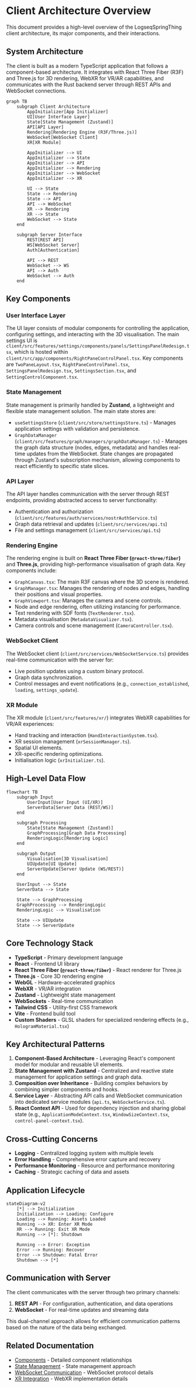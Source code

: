 # Client Architecture Overview

This document provides a high-level overview of the LogseqSpringThing client architecture, its major components, and their interactions.

## System Architecture

The client is built as a modern TypeScript application that follows a component-based architecture. It integrates with React Three Fiber (R3F) and Three.js for 3D rendering, WebXR for VR/AR capabilities, and communicates with the Rust backend server through REST APIs and WebSocket connections.

```mermaid
graph TB
    subgraph Client Architecture
        AppInitializer[App Initializer]
        UI[User Interface Layer]
        State[State Management (Zustand)]
        API[API Layer]
        Rendering[Rendering Engine (R3F/Three.js)]
        WebSocket[WebSocket Client]
        XR[XR Module]
        
        AppInitializer --> UI
        AppInitializer --> State
        AppInitializer --> API
        AppInitializer --> Rendering
        AppInitializer --> WebSocket
        AppInitializer --> XR
        
        UI --> State
        State --> Rendering
        State --> API
        API --> WebSocket
        XR --> Rendering
        XR --> State
        WebSocket --> State
    end
    
    subgraph Server Interface
        REST[REST API]
        WS[WebSocket Server]
        Auth[Authentication]
        
        API --> REST
        WebSocket --> WS
        API --> Auth
        WebSocket --> Auth
    end
```

## Key Components

### User Interface Layer
The UI layer consists of modular components for controlling the application, configuring settings, and interacting with the 3D visualisation. The main settings UI is `client/src/features/settings/components/panels/SettingsPanelRedesign.tsx`, which is hosted within `client/src/app/components/RightPaneControlPanel.tsx`. Key components are `TwoPaneLayout.tsx`, `RightPaneControlPanel.tsx`, `SettingsPanelRedesign.tsx`, `SettingsSection.tsx`, and `SettingControlComponent.tsx`.

### State Management
State management is primarily handled by **Zustand**, a lightweight and flexible state management solution. The main state stores are:
- `useSettingsStore` (`client/src/store/settingsStore.ts`) - Manages application settings with validation and persistence.
- `GraphDataManager` (`client/src/features/graph/managers/graphDataManager.ts`) - Manages the graph data structure (nodes, edges, metadata) and handles real-time updates from the WebSocket.
State changes are propagated through Zustand's subscription mechanism, allowing components to react efficiently to specific state slices.

### API Layer
The API layer handles communication with the server through REST endpoints, providing abstracted access to server functionality:
- Authentication and authorization (`client/src/features/auth/services/nostrAuthService.ts`)
- Graph data retrieval and updates (`client/src/services/api.ts`)
- File and settings management (`client/src/services/api.ts`)

### Rendering Engine
The rendering engine is built on **React Three Fiber (`@react-three/fiber`)** and **Three.js**, providing high-performance visualisation of graph data. Key components include:
- `GraphCanvas.tsx`: The main R3F canvas where the 3D scene is rendered.
- `GraphManager.tsx`: Manages the rendering of nodes and edges, handling their positions and visual properties.
- `GraphViewport.tsx`: Manages the camera and scene controls.
- Node and edge rendering, often utilizing instancing for performance.
- Text rendering with SDF fonts (`TextRenderer.tsx`).
- Metadata visualisation (`MetadataVisualizer.tsx`).
- Camera controls and scene management (`CameraController.tsx`).

### WebSocket Client
The WebSocket client (`client/src/services/WebSocketService.ts`) provides real-time communication with the server for:
- Live position updates using a custom binary protocol.
- Graph data synchronization.
- Control messages and event notifications (e.g., `connection_established`, `loading`, `settings_update`).

### XR Module
The XR module (`client/src/features/xr/`) integrates WebXR capabilities for VR/AR experiences:
- Hand tracking and interaction (`HandInteractionSystem.tsx`).
- XR session management (`xrSessionManager.ts`).
- Spatial UI elements.
- XR-specific rendering optimizations.
- Initialisation logic (`xrInitializer.ts`).

## High-Level Data Flow

```mermaid
flowchart TB
    subgraph Input
        UserInput[User Input (UI/XR)]
        ServerData[Server Data (REST/WS)]
    end
    
    subgraph Processing
        State[State Management (Zustand)]
        GraphProcessing[Graph Data Processing]
        RenderingLogic[Rendering Logic]
    end
    
    subgraph Output
        Visualisation[3D Visualisation]
        UIUpdate[UI Update]
        ServerUpdate[Server Update (WS/REST)]
    end
    
    UserInput --> State
    ServerData --> State
    
    State --> GraphProcessing
    GraphProcessing --> RenderingLogic
    RenderingLogic --> Visualisation
    
    State --> UIUpdate
    State --> ServerUpdate
```

## Core Technology Stack

- **TypeScript** - Primary development language
- **React** - Frontend UI library
- **React Three Fiber (`@react-three/fiber`)** - React renderer for Three.js
- **Three.js** - Core 3D rendering engine
- **WebGL** - Hardware-accelerated graphics
- **WebXR** - VR/AR integration
- **Zustand** - Lightweight state management
- **WebSockets** - Real-time communication
- **Tailwind CSS** - Utility-first CSS framework
- **Vite** - Frontend build tool
- **Custom Shaders** - GLSL shaders for specialized rendering effects (e.g., `HologramMaterial.tsx`)

## Key Architectural Patterns

1. **Component-Based Architecture** - Leveraging React's component model for modular and reusable UI elements.
2. **State Management with Zustand** - Centralized and reactive state management for application settings and graph data.
3. **Composition over Inheritance** - Building complex behaviors by combining simpler components and hooks.
4. **Service Layer** - Abstracting API calls and WebSocket communication into dedicated service modules (`api.ts`, `WebSocketService.ts`).
5. **React Context API** - Used for dependency injection and sharing global state (e.g., `ApplicationModeContext.tsx`, `WindowSizeContext.tsx`, `control-panel-context.tsx`).

## Cross-Cutting Concerns

- **Logging** - Centralized logging system with multiple levels
- **Error Handling** - Comprehensive error capture and recovery
- **Performance Monitoring** - Resource and performance monitoring
- **Caching** - Strategic caching of data and assets

## Application Lifecycle

```mermaid
stateDiagram-v2
    [*] --> Initialization
    Initialization --> Loading: Configure
    Loading --> Running: Assets Loaded
    Running --> XR: Enter XR Mode
    XR --> Running: Exit XR Mode
    Running --> [*]: Shutdown
    
    Running --> Error: Exception
    Error --> Running: Recover
    Error --> Shutdown: Fatal Error
    Shutdown --> [*]
```

## Communication with Server

The client communicates with the server through two primary channels:

1. **REST API** - For configuration, authentication, and data operations
2. **WebSocket** - For real-time updates and streaming data

This dual-channel approach allows for efficient communication patterns based on the nature of the data being exchanged.

## Related Documentation

- [Components](components.md) - Detailed component relationships
- [State Management](state.md) - State management approach
- [WebSocket Communication](websocket.md) - WebSocket protocol details
- [XR Integration](xr.md) - WebXR implementation details